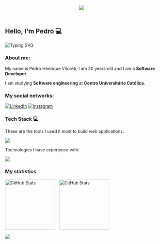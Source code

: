 <header>
    <img src= "https://capsule-render.vercel.app/api?type=waving&height=100&color=5576C2">
</header>

## Hello, I'm Pedro :computer:

<img
    src="https://readme-typing-svg.demolab.com?font=Fira+Code&weight=500&pause=1000&color=5576C2&center=false&vCenter=true&repeat=true&width=435&lines=-%3E+Welcome+to+my+profile"
    alt="Typing SVG"
/>

### About me:

My name is Pedro Henrique Vitoreti, I am 20 years old and I am a **Software Developer**.

I am studying **Software engineering** at **Centro Universitário Católica**.

### My social networks:

[![LinkedIn](https://img.shields.io/badge/-LinkedIn-0077B5?style=for-the-badge)](https://www.linkedin.com/in/pedro-vitoreti-73bb47278/) 
[![Instagram](https://img.shields.io/badge/-Instagram-E4405F?style=for-the-badge&logo=Instagram&logoColor=white)](https://www.instagram.com/vitoretipedro/)

### Tech Stack :computer:

These are the tools I used it most to build web applications.

<img src="https://skillicons.dev/icons?i=nextjs,ts,cs,dotnet,docker,git,mysql,python,django" />

Technologies I have experience with:

<img src="https://skillicons.dev/icons?i=c,arduino,java,react,angular,dart,js,spring,postgres,supabase,tailwind" />

### My statistics

<img
    align="left"
    alt="GitHub Stats"
    height="165em"
    style="padding-right: 10px"
    src="https://github-readme-stats.vercel.app/api?username=phv00&_icons=true&theme=tokyonight&include_all_commits=true"
/>
<img
    alt="GitHub Stats"
    height="165em"
    src="https://github-readme-stats.vercel.app/api/top-langs/?username=phv00&theme=tokyonight&layout=compact&custom_title=Technologies"
/>

<footer>
    <img src= "https://capsule-render.vercel.app/api?type=waving&height=125&color=5576C2&section=footer">
</footer>
